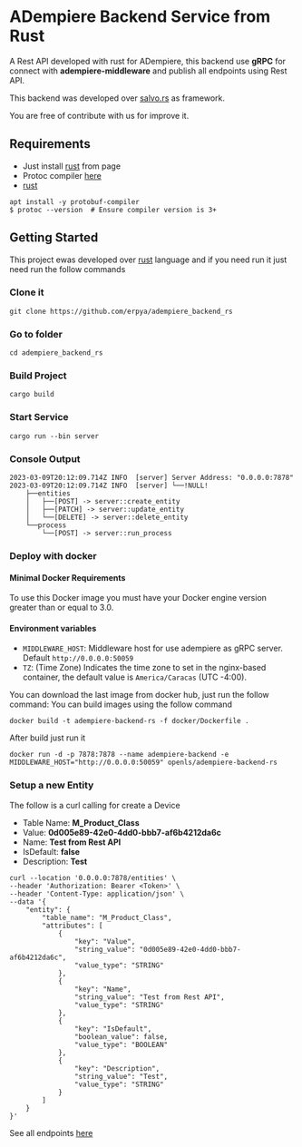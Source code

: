 # ADempiere Backend Service from Rust
A Rest API developed with rust for ADempiere, this backend use **gRPC** for connect with **adempiere-middleware** and publish all endpoints using Rest API.

This backend was developed over [salvo.rs](https://salvo.rs/) as framework.

You are free of contribute with us for improve it.

## Requirements
- Just install [rust](https://www.rust-lang.org/tools/install) from page
- Protoc compiler [here](https://grpc.io/docs/protoc-installation/)
- [rust](https://www.rust-lang.org/)

```Shell
apt install -y protobuf-compiler
$ protoc --version  # Ensure compiler version is 3+
```

## Getting Started
This project ewas developed over [rust](https://www.rust-lang.org/) language and if you need run it just need run the follow commands

### Clone it
```Shell
git clone https://github.com/erpya/adempiere_backend_rs
```

### Go to folder
```Shell
cd adempiere_backend_rs
```

### Build Project
```Shell
cargo build
```

### Start Service
```Shell
cargo run --bin server
```

### Console Output

```Shell
2023-03-09T20:12:09.714Z INFO  [server] Server Address: "0.0.0.0:7878"
2023-03-09T20:12:09.714Z INFO  [server] └──!NULL!
    ├──entities
    │   ├──[POST] -> server::create_entity
    │   ├──[PATCH] -> server::update_entity
    │   └──[DELETE] -> server::delete_entity
    └──process
        └──[POST] -> server::run_process
```

### Deploy with docker

#### Minimal Docker Requirements
To use this Docker image you must have your Docker engine version greater than or equal to 3.0.

#### Environment variables
- `MIDDLEWARE_HOST`: Middleware host for use adempiere as gRPC server. Default `http://0.0.0.0:50059`
- `TZ`: (Time Zone) Indicates the time zone to set in the nginx-based container, the default value is `America/Caracas` (UTC -4:00).

You can download the last image from docker hub, just run the follow command:
You can build images using the follow command

```
docker build -t adempiere-backend-rs -f docker/Dockerfile .
```

After build just run it

```
docker run -d -p 7878:7878 --name adempiere-backend -e MIDDLEWARE_HOST="http://0.0.0.0:50059" openls/adempiere-backend-rs
```

### Setup a new Entity

The follow is a curl calling for create a Device

- Table Name: **M_Product_Class**
- Value: **0d005e89-42e0-4dd0-bbb7-af6b4212da6c**
- Name: **Test from Rest API**
- IsDefault: **false**
- Description: **Test**

```Shell
curl --location '0.0.0.0:7878/entities' \
--header 'Authorization: Bearer <Token>' \
--header 'Content-Type: application/json' \
--data '{
    "entity": {
        "table_name": "M_Product_Class",
        "attributes": [
            {
                "key": "Value",
                "string_value": "0d005e89-42e0-4dd0-bbb7-af6b4212da6c",
                "value_type": "STRING"
            },
            {
                "key": "Name",
                "string_value": "Test from Rest API",
                "value_type": "STRING"
            },
            {
                "key": "IsDefault",
                "boolean_value": false,
                "value_type": "BOOLEAN"
            },
            {
                "key": "Description",
                "string_value": "Test",
                "value_type": "STRING"
            }
        ]
    }
}'
```
See all endpoints [here](https://documenter.getpostman.com/view/18440575/2s93JnW7XM)
